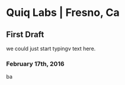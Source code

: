 # Quiq Labs | Fresno, Ca
## First Draft 
<p> we could just start typingv text here.</p>

### February 17th, 2016
<p> ba</p>
